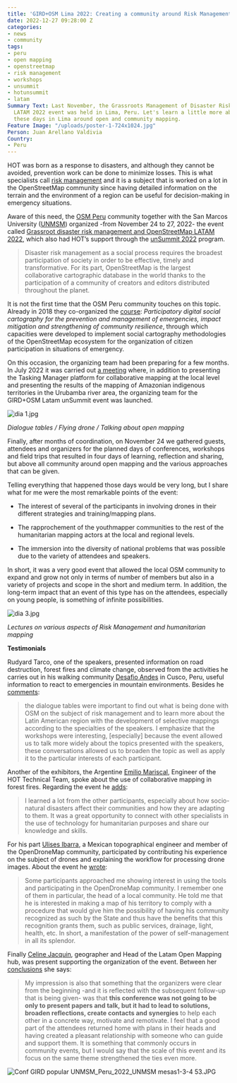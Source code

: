 ```yaml
---
title: 'GIRD+OSM Lima 2022: Creating a community around Risk Management and Open Mapping'
date: 2022-12-27 09:28:00 Z
categories:
- news
- community
tags:
- peru
- open mapping
- openstreetmap
- risk management
- workshops
- unsummit
- hotunsummit
- latam
Summary Text: Last November, the Grassroots Management of Disaster Risks and OpenStreetMap
  LATAM 2022 event was held in Lima, Peru. Let's learn a little more about what happened
  these days in Lima around open and community mapping.
Feature Image: "/uploads/poster-1-724x1024.jpg"
Person: Juan Arellano Valdivia
Country:
- Peru
---
```


HOT was born as a response to disasters, and although they cannot be avoided, prevention work can be done to minimize losses. This is what specialists call [risk management](https://en.wikipedia.org/wiki/Risk_management) and it is a subject that is worked on a lot in the OpenStreetMap community since having detailed information on the terrain and the environment of a region can be useful for decision-making in emergency situations.

Aware of this need, the [OSM Peru](https://osmpe.org/) community together with the San Marcos University ([UNMSM](https://unmsm.edu.pe/)) organized -from November 24 to 27, 2022- the event called [Grassroot disaster risk management and OpenStreetMap LATAM 2022](https://osmpe.org/grd-osm-latam-2022/), which also had HOT’s support through the [unSummit 2022](https://www.hotosm.org/updates/first-hot-unsummit-event-collaborations-announced/) program.

> Disaster risk management as a social process requires the broadest participation of society in order to be effective, timely and transformative. For its part, OpenStreetMap is the largest collaborative cartographic database in the world thanks to the participation of a community of creators and editors distributed throughout the planet.

It is not the first time that the OSM Peru community touches on this topic. Already in 2018 they co-organized the [course](https://osmpe.ourproject.org/2018/10/26/cartografia-social-digital-participativa-para-la-prevencion-y-gestion-de-emergencias-mitigacion-de-impactos-y-fortalecimiento-de-la-resiliencia-comunitaria/): *Participatory digital social cartography for the prevention and management of emergencies, impact mitigation and strengthening of community resilience*, through which capacities were developed to implement social cartography methodologies of the OpenStreetMap ecosystem for the organization of citizen participation in situations of emergency.

On this occasion, the organizing team had been preparing for a few months. In July 2022 it was carried out [a meeting](https://osmpe.org/2022/07/03/lanzamiento-equipo-organizador-grdosm-latam-summit-2022/) where, in addition to presenting the Tasking Manager platform for collaborative mapping at the local level and presenting the results of the mapping of Amazonian indigenous territories in the Urubamba river area, the organizing team for the GIRD\+OSM Latam unSummit event was launched.

![dia 1.jpg](/uploads/dia%201.jpg)

*Dialogue tables / Flying drone / Talking about open mapping*

Finally, after months of coordination, on November 24 we gathered guests, attendees and organizers for the planned days of conferences, workshops and field trips that resulted in four days of learning, reflection and sharing, but above all community around open mapping and the various approaches that can be given.

Telling everything that happened those days would be very long, but I share what for me were the most remarkable points of the event:

* The interest of several of the participants in involving drones in their different strategies and training/mapping plans.

* The rapprochement of the youthmapper communities to the rest of the humanitarian mapping actors at the local and regional levels.

* The immersion into the diversity of national problems that was possible due to the variety of attendees and speakers.

In short, it was a very good event that allowed the local OSM community to expand and grow not only in terms of number of members but also in a variety of projects and scope in the short and medium term. In addition, the long-term impact that an event of this type has on the attendees, especially on young people, is something of infinite possibilities.

![dia 3.jpg](/uploads/dia%203.jpg)

*Lectures on various aspects of Risk Management and humanitarian mapping*

**Testimonials**

Rudyard Tarco, one of the speakers, presented information on road destruction, forest fires and climate change, observed from the activities he carries out in his walking community [Desafio Andes](https://www.facebook.com/desafio.ande/) in Cusco, Peru, useful information to react to emergencies in mountain environments. Besides he [comments](https://www.openstreetmap.org/user/Caminando%20Cusco/diary/400473):

> the dialogue tables were important to find out what is being done with OSM on the subject of risk management and to learn more about the Latin American region with the development of selective mappings according to the specialties of the speakers. I emphasize that the workshops were interesting, \[especially\] because the event allowed us to talk more widely about the topics presented with the speakers, these conversations allowed us to broaden the topic as well as apply it to the particular interests of each participant.

Another of the exhibitors, the Argentine [Emilio Mariscal](https://www.hotosm.org/people/emilio-mariscal/), Engineer of the HOT Technical Team, spoke about the use of collaborative mapping in forest fires. Regarding the event he [adds](https://www.openstreetmap.org/user/suricata88/diary/400555):

> I learned a lot from the other participants, especially about how socio-natural disasters affect their communities and how they are adapting to them. It was a great opportunity to connect with other specialists in the use of technology for humanitarian purposes and share our knowledge and skills.

For his part [Ulises Ibarra](https://ulimaps.github.io/blog/), a Mexican topographical engineer and member of the OpenDroneMap community, participated by contributing his experience on the subject of drones and explaining the workflow for processing drone images. About the event he [wrote](https://ulimaps.github.io/blog/conferencia_gestion_popular_de_riesgos_y_desastres_y_openstreetmap_latam_2022/):

> Some participants approached me showing interest in using the tools and participating in the OpenDroneMap community. I remember one of them in particular, the head of a local community. He told me that he is interested in making a map of his territory to comply with a procedure that would give him the possibility of having his community recognized as such by the State and thus have the benefits that this recognition grants them, such as public services, drainage, light, health, etc. In short, a manifestation of the power of self-management in all its splendor.

Finally [Celine Jacquin](https://www.hotosm.org/people/celine-jacquin/), geographer and Head of the Latam Open Mapping hub, was present supporting the organization of the event. Between her [conclusions](https://www.openstreetmap.org/user/mapeadora/diary/400572) she says:

> My impression is also that something that the organizers were clear from the beginning -and it is reflected with the subsequent follow-up that is being given- was that **this conference was not going to be only to present papers and talk, but it had to lead to solutions, broaden reflections, create contacts and synergies** to help each other in a concrete way, motivate and remotivate. I feel that a good part of the attendees returned home with plans in their heads and having created a pleasant relationship with someone who can guide and support them. It is something that commonly occurs in community events, but I would say that the scale of this event and its focus on the same theme strengthened the ties even more.

![Conf GIRD popular UNMSM_Peru_2022_UNMSM mesas1-3-4 53.JPG](/uploads/Conf%20GIRD%20popular%20UNMSM_Peru_2022_UNMSM%20mesas1-3-4%2053.JPG)